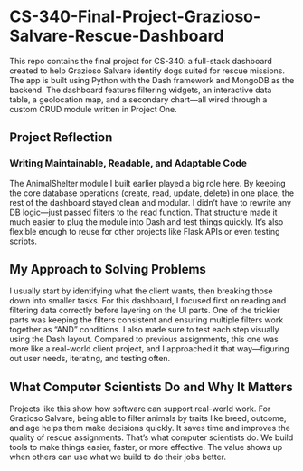 # CS-340-Final-Project-Grazioso-Salvare-Rescue-Dashboard
This repo contains the final project for CS-340: a full-stack dashboard created to help Grazioso Salvare identify dogs suited for rescue missions. The app is built using Python with the Dash framework and MongoDB as the backend. The dashboard features filtering widgets, an interactive data table, a geolocation map, and a secondary chart—all wired through a custom CRUD module written in Project One.

## Project Reflection
### Writing Maintainable, Readable, and Adaptable Code
The AnimalShelter module I built earlier played a big role here. By keeping the core database operations (create, read, update, delete) in one place, the rest of the dashboard stayed clean and modular. I didn’t have to rewrite any DB logic—just passed filters to the read function. That structure made it much easier to plug the module into Dash and test things quickly. It’s also flexible enough to reuse for other projects like Flask APIs or even testing scripts.

## My Approach to Solving Problems
I usually start by identifying what the client wants, then breaking those down into smaller tasks. For this dashboard, I focused first on reading and filtering data correctly before layering on the UI parts. One of the trickier parts was keeping the filters consistent and ensuring multiple filters work together as “AND” conditions. I also made sure to test each step visually using the Dash layout. Compared to previous assignments, this one was more like a real-world client project, and I approached it that way—figuring out user needs, iterating, and testing often.

## What Computer Scientists Do and Why It Matters
Projects like this show how software can support real-world work. For Grazioso Salvare, being able to filter animals by traits like breed, outcome, and age helps them make decisions quickly. It saves time and improves the quality of rescue assignments. That’s what computer scientists do. We build tools to make things easier, faster, or more effective. The value shows up when others can use what we build to do their jobs better.
